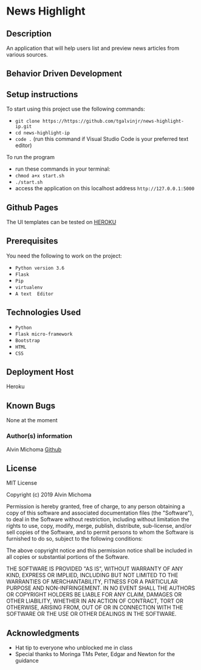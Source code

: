 # News Highlight

## Description

An application that will help users list and preview news articles from various sources.


## Behavior Driven Development


## Setup instructions
To start using this project use the following commands:

* `git clone https://https://github.com/tgalvinjr/news-highlight-ip.git`
* `cd news-highlight-ip`
* `code .` (run this command if Visual Studio Code is your preferred text editor)

To run the program
* run these commands in your terminal:
* `chmod a+x start.sh`
* `./start.sh`
* access the application on this localhost address `http://127.0.0.1:5000`

## Github Pages
The UI templates can be tested on [HEROKU](https://tgalvinjr.github.io/Triangle_Tracker/)


## Prerequisites
You need the following to work on the project:
* `Python version 3.6`
* `Flask`
* `Pip`
* `virtualenv`
* `A text  Editor`


## Technologies Used
* `Python`
* `Flask micro-framework`
* `Bootstrap`
* `HTML`
* `CSS`

## Deployment Host
Heroku

## Known Bugs
None at the moment

### Author(s) information
Alvin Michoma
[Github](https://github.com/tgalvinjr)

## License
MIT License

Copyright (c) 2019 Alvin Michoma

Permission is hereby granted, free of charge, to any person obtaining a copy of this software and associated documentation files (the "Software"), to deal in the Software without restriction, including without limitation the rights to use, copy, modify, merge, publish, distribute, sub-license, and/or sell copies of the Software, and to permit persons to whom the Software is furnished to do so, subject to the following conditions:

The above copyright notice and this permission notice shall be included in all copies or substantial portions of the Software.

THE SOFTWARE IS PROVIDED "AS IS", WITHOUT WARRANTY OF ANY KIND, EXPRESS OR IMPLIED, INCLUDING BUT NOT LIMITED TO THE WARRANTIES OF MERCHANTABILITY, FITNESS FOR A PARTICULAR PURPOSE AND NON-INFRINGEMENT. IN NO EVENT SHALL THE AUTHORS OR COPYRIGHT HOLDERS BE LIABLE FOR ANY CLAIM, DAMAGES OR OTHER LIABILITY, WHETHER IN AN ACTION OF CONTRACT, TORT OR OTHERWISE, ARISING FROM, OUT OF OR IN CONNECTION WITH THE SOFTWARE OR THE USE OR OTHER DEALINGS IN THE SOFTWARE.

## Acknowledgments
- Hat tip to everyone who unblocked me in class
- Special thanks to Moringa TMs Peter, Edgar and Newton for the guidance 
